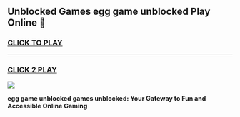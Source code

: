 
## Unblocked Games egg game unblocked Play Online 👋
<h3>
<a href="https://news.freeplayer.one?title=egg_game_unblocked&ref=17F">CLICK TO PLAY</a></h3>
<hr>

<h3>
<a href="https://news.freeplayer.one?title=egg_game_unblocked&ref=17F">CLICK 2 PLAY</a>
  
</h3>

<a href="https://news.freeplayer.one?title=egg_game_unblocked&ref=17F/"><img src="https://clearcache.store/games.png"></a>


**egg game unblocked games unblocked: Your Gateway to Fun and Accessible Online Gaming**

